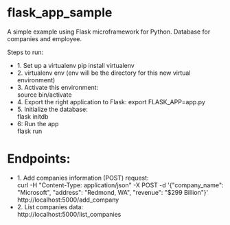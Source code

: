 # flask_app_sample
A simple example using Flask microframework for Python. Database for companies and employee.

Steps to run:
<ul>
<li>1. Set up a virtualenv pip install virtualenv</li>
<li>2. virtualenv env (env will be the directory for this new virtual environment)</li>
<li>3. Activate this environment:<br/> source bin/activate</li>
<li>4. Export the right application to Flask:
    export FLASK_APP=app.py</li>
<li>5. Initialize the database:<br/>
    flask initdb</li>
<li>6: Run the app<br/>
flask run</li>
</ul>

# Endpoints:

<ul>
<li>
1. Add companies information (POST) request:<br/>
    curl -H "Content-Type: application/json" -X POST -d '{"company_name": "Microsoft", "address": "Redmond, WA", "revenue": "$299 Billion"}' http://localhost:5000/add_company
</li>
<li>
2. List companies data:<br/>
    http://localhost:5000/list_companies
</li>
